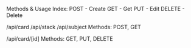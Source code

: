 Methods & Usage Index: 
POST - Create 
GET - Get 
PUT - Edit 
DELETE - Delete

/api/card
/api/stack
/api/subject
Methods: POST, GET

/api/card/[id]
Methods: GET, PUT, DELETE
